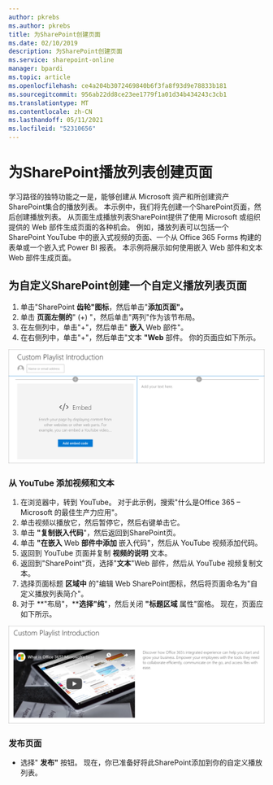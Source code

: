 ```yaml
---
author: pkrebs
ms.author: pkrebs
title: 为SharePoint创建页面
ms.date: 02/10/2019
description: 为SharePoint创建页面
ms.service: sharepoint-online
manager: bpardi
ms.topic: article
ms.openlocfilehash: ce4a204b3072469840b6f3fa8f93d9e78833b181
ms.sourcegitcommit: 956ab22dd8ce23ee1779f1a01d34b434243c3cb1
ms.translationtype: MT
ms.contentlocale: zh-CN
ms.lasthandoff: 05/11/2021
ms.locfileid: "52310656"
---
```

# <a name="create-sharepoint-pages-for-custom-playlists"></a>为SharePoint播放列表创建页面

学习路径的独特功能之一是，能够创建从 Microsoft 资产和所创建资产SharePoint集合的播放列表。 本示例中，我们将先创建一个SharePoint页面，然后创建播放列表。 从页面生成播放列表SharePoint提供了使用 Microsoft 或组织提供的 Web 部件生成页面的各种机会。 例如，播放列表可以包括一个SharePoint YouTube 中的嵌入式视频的页面、一个从 Office 365 Forms 构建的表单或一个嵌入式 Power BI 报表。 本示例将展示如何使用嵌入 Web 部件和文本 Web 部件生成页面。  

## <a name="create-a-sharepoint-page-for-a-custom-playlist"></a>为自定义SharePoint创建一个自定义播放列表页面

1. 单击"SharePoint **齿轮"图标**，然后单击"**添加页面"。**
2. 单击 **页面左侧的**" (+) "，然后单击"两列"作为该节布局。 
3. 在左侧列中，单击"+"，然后单击" **嵌入** Web 部件"。 
4. 在右侧列中，单击"+"，然后单击"文本 **"Web** 部件。 你的页面应如下所示。

![cg-pagenewstart.png](media/cg-pagenewstart.png)

### <a name="add-a-video-and-text-from-youtube"></a>从 YouTube 添加视频和文本

1. 在浏览器中，转到 YouTube。 对于此示例，搜索"什么是Office 365 – Microsoft 的最佳生产力应用"。
2. 单击视频以播放它，然后暂停它，然后右键单击它。 
3. 单击 **"复制嵌入代码**"，然后返回到SharePoint页。 
4. 单击 **"在嵌入** Web **部件中添加** 嵌入代码"，然后从 YouTube 视频添加代码。
5. 返回到 YouTube 页面并复制 **视频的说明** 文本。 
6. 返回到"SharePoint"页，选择"**文本**"Web 部件，然后从 YouTube 视频复制文本。
7. 选择页面标题 **区域中** 的"编辑 Web SharePoint图标，然后将页面命名为"自定义播放列表简介"。 
8. 对于 **"布局"，****选择"纯**"，然后关闭 **"标题区域** 属性"窗格。 现在，页面应如下所示。 

![cg-pagenewfinish.png](media/cg-pagenewfinish.png)

### <a name="publish-the-page"></a>发布页面

- 选择" **发布"** 按钮。 现在，你已准备好将此SharePoint添加到你的自定义播放列表。 